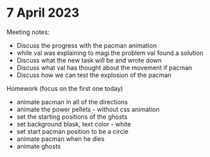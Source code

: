 # 7 April 2023
Meeting notes:
  * Discuss the progress with the pacman animation
   * while val was explaining to magi the problem val found a solution
  * Discuss what the new task will be and wrote down
  * Discuss what val has thought about the movement if pacman 
  * Discuss how we can test the explosion of the pacman

Homework (focus on the first one today)
  * animate pacman in all of the directions 
  * animate the power pellets - without css animation
  * set the starting positions of the ghosts
  * set background blask, text color - white
  * set start pacman position to be a circle
  * animate pacman when he dies
  * animate ghosts
